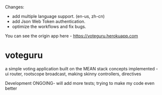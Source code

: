 Changes:
- add multiple language support. (en-us, zh-cn)
- add Json Web Token authentication.
- optimize the workflows and fix bugs.


You can see the origin app here - https://voteguru.herokuapp.com

# voteguru
a simple voting application
built on the MEAN stack
concepts implemented - ui router, rootscope broadcast, making skinny controllers, directives

Development ONGOING- will add more tests; trying to make my code even better
